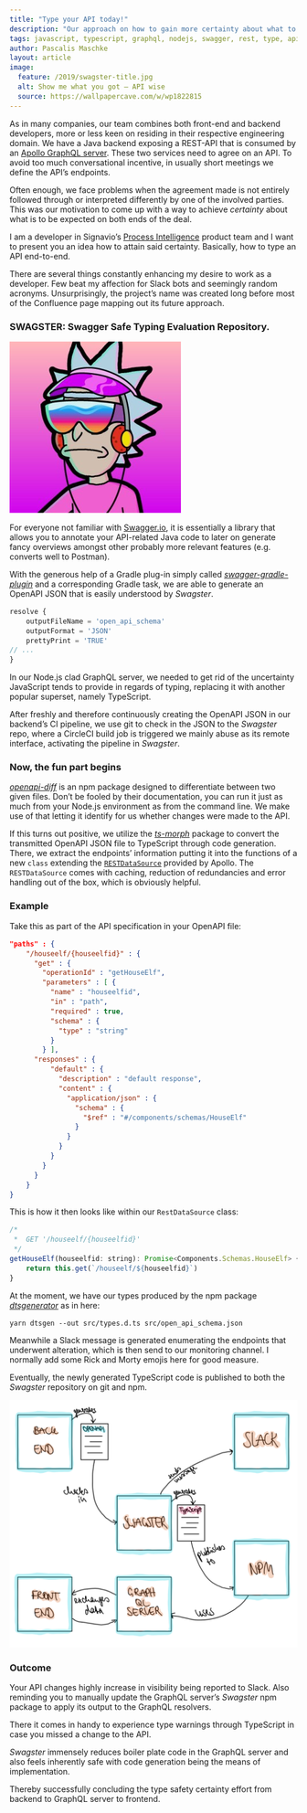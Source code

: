 ```yaml
---
title: "Type your API today!"
description: "Our approach on how to gain more certainty about what to expect from both ends of an API"
tags: javascript, typescript, graphql, nodejs, swagger, rest, type, api, apollo, openapi, json, gradle, circleci
author: Pascalis Maschke
layout: article
image:
  feature: /2019/swagster-title.jpg
  alt: Show me what you got – API wise
  source: https://wallpapercave.com/w/wp1822815
---
```


As in many companies, our team combines both front-end and backend developers, more or less keen on residing in their respective engineering domain.
We have a Java backend exposing a REST-API that is consumed by an [Apollo GraphQL server](https://www.apollographql.com/docs/apollo-server/). These two services need to agree on an API.
To avoid too much conversational incentive, in usually short meetings we define the API’s endpoints.

Often enough, we face problems when the agreement made is not entirely followed through or interpreted differently by one of the involved parties. This was our motivation to come up with a way to achieve _certainty_ about what is to be expected on both ends of the deal.

I am a developer in Signavio’s [Process Intelligence](https://www.signavio.com/products/process-intelligence/) product team and I want to present you an idea how to attain said certainty. Basically, how to type an API end-to-end.

There are several things constantly enhancing my desire to work as a developer.
Few beat my affection for Slack bots and seemingly random acronyms.
Unsurprisingly, the project’s name was created long before most of the Confluence page mapping out its future approach.

### SWAGSTER: Swagger Safe Typing Evaluation Repository.

![corresponding slack emoji](../2019/swagster-rick.jpg "Swagster Rick")

For everyone not familiar with [Swagger.io](https://swagger.io/), it is essentially a library that allows you to annotate your API-related Java code to later on generate fancy overviews amongst other probably more relevant features (e.g. converts well to Postman).

With the generous help of a Gradle plug-in simply called [_swagger-gradle-plugin_](https://github.com/swagger-api/swagger-core/tree/master/modules/swagger-gradle-plugin) and a corresponding Gradle task, we are able to generate an OpenAPI JSON that is easily understood by _Swagster_.

```javascript
resolve {
    outputFileName = 'open_api_schema'
    outputFormat = 'JSON'
    prettyPrint = 'TRUE'
// ...
}
```

In our Node.js clad GraphQL server, we needed to get rid of the uncertainty JavaScript tends to provide in regards of typing, replacing it with another popular superset, namely TypeScript.

After freshly and therefore continuously creating the OpenAPI JSON in our backend’s CI pipeline, we use git to check in the JSON to the _Swagster_ repo, where a CircleCI build job is triggered we mainly abuse as its remote interface, activating the pipeline in _Swagster_.

### Now, the fun part begins

[_openapi-diff_](https://www.npmjs.com/package/openapi-diff) is an npm package designed to differentiate between two given files.
Don’t be fooled by their documentation, you can run it just as much from your Node.js environment as from the command line.
We make use of that letting it identify for us whether changes were made to the API.

If this turns out positive, we utilize the [_ts-morph_](https://www.npmjs.com/package/ts-morph) package to convert the transmitted OpenAPI JSON file to TypeScript through code generation.
There, we extract the endpoints’ information putting it into the functions of a new `class` extending the [`RESTDataSource`](https://www.apollographql.com/docs/apollo-server/features/data-sources/) provided by Apollo.
The `RESTDataSource` comes with caching, reduction of redundancies and error handling out of the box, which is obviously helpful.

### Example

Take this as part of the API specification in your OpenAPI file:

```json
"paths" : {
    "/houseelf/{houseelfid}" : {
      "get" : {
        "operationId" : "getHouseElf",
        "parameters" : [ {
          "name" : "houseelfid",
          "in" : "path",
          "required" : true,
          "schema" : {
            "type" : "string"
          }
        } ],
      "responses" : {
          "default" : {
            "description" : "default response",
            "content" : {
              "application/json" : {
                "schema" : {
                  "$ref" : "#/components/schemas/HouseElf"
                }
              }
            }
          }
        }
      }
    }
}
```

This is how it then looks like within our `RestDataSource` class:

```javascript
/*
 *  GET '/houseelf/{houseelfid}'
 */
getHouseElf(houseelfid: string): Promise<Components.Schemas.HouseElf> {
    return this.get(`/houseelf/${houseelfid}`)
}
```

At the moment, we have our types produced by the npm package [_dtsgenerator_](https://www.npmjs.com/package/dtsgenerator) as in here:

```
yarn dtsgen --out src/types.d.ts src/open_api_schema.json
```

Meanwhile a Slack message is generated enumerating the endpoints that underwent alteration, which is then send to our monitoring channel. I normally add some Rick and Morty emojis here for good measure.

Eventually, the newly generated TypeScript code is published to both the _Swagster_ repository on git and npm.

![custom graphic](../2019/swagster-graphic.png "Swagster Magic")

### Outcome

Your API changes highly increase in visibility being reported to Slack.
Also reminding you to manually update the GraphQL server’s _Swagster_ npm package to apply its output to the GraphQL resolvers.

There it comes in handy to experience type warnings through TypeScript in case you missed a change to the API.

_Swagster_ immensely reduces boiler plate code in the GraphQL server and also feels inherently safe with code generation being the means of implementation.

Thereby successfully concluding the type safety certainty effort from backend to GraphQL server to frontend.
